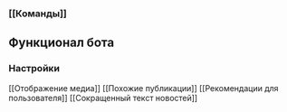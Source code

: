 ### [[Команды]]

## Функционал бота
### Настройки

[[Отображение медиа]]
[[Похожие публикации]]
[[Рекомендации для пользователя]]
[[Сокращенный текст новостей]]
